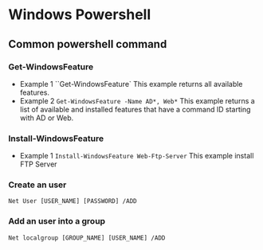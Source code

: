 # Windows Powershell
## Common powershell command
### Get-WindowsFeature
* Example 1
``Get-WindowsFeature`
This example returns all available features.
* Example 2
``Get-WindowsFeature -Name AD*, Web*``
This example returns a list of available and installed features that have a command ID starting with AD or Web.

### Install-WindowsFeature
* Example 1
``Install-WindowsFeature Web-Ftp-Server``
This example install FTP Server


### Create an user
``Net User [USER_NAME] [PASSWORD] /ADD``

### Add an user into a group
``Net localgroup [GROUP_NAME] [USER_NAME] /ADD``